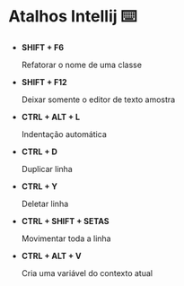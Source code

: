 # Atalhos Intellij :keyboard:

- **SHIFT + F6**

  Refatorar o nome de uma classe

- **SHIFT + F12**

  Deixar somente o editor de texto amostra

- **CTRL + ALT + L**

  Indentação automática

- **CTRL + D**

  Duplicar linha

- **CTRL + Y**

  Deletar linha

- **CTRL + SHIFT + SETAS**

  Movimentar toda a linha

- **CTRL + ALT + V**

  Cria uma variável do contexto atual


